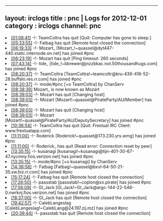 
---
layout: irclogs
title : pnc | Logs for 2012-12-01
category : irclogs
channel: pnc
---
<li class="logitem"><a href="#01:08:41" name="01:08:41" class="time">[01:08:41]</a> -!- <span class="quit">TeamColtra</span> has quit [Quit: Computer has gone to sleep.] </li>
<li class="logitem"><a href="#05:33:55" name="05:33:55" class="time">[05:33:55]</a> -!- <span class="quit">Fatbag</span> has quit [Remote host closed the connection] </li>
<li class="logitem"><a href="#06:19:33" name="06:19:33" class="time">[06:19:33]</a> -!- <span class="join">Mozart_</span> [Mozart_!~quassel@dyt447-440.static.internode.on.net] has joined #pnc </li>
<li class="logitem"><a href="#06:23:19" name="06:23:19" class="time">[06:23:19]</a> -!- <span class="quit">Mozart</span> has quit [Ping timeout: 260 seconds] </li>
<li class="logitem"><a href="#07:43:14" name="07:43:14" class="time">[07:43:14]</a> -!- <span class="join">tide_</span> [tide_!~bbrewer@jnzzbkac.not.50thousandhugs.com] has joined #pnc </li>
<li class="logitem"><a href="#08:20:37" name="08:20:37" class="time">[08:20:37]</a> -!- <span class="join">TeamColtra</span> [TeamColtra!~teamcoltr@kru-436-416-52-28.buffalo.res.rr.com] has joined #pnc </li>
<li class="logitem"><a href="#08:20:37" name="08:20:37" class="time">[08:20:37]</a> -!- mode/<span class="mode">#pnc</span> [+o TeamColtra] by ChanServ </li>
<li class="logitem"><a href="#08:38:39" name="08:38:39" class="time">[08:38:39]</a> <span class="nick">Mozart_</span> is now known as <span class="nick">Mozart</span> </li>
<li class="logitem"><a href="#08:39:03" name="08:39:03" class="time">[08:39:03]</a> -!- <span class="quit">Mozart</span> has quit [Changing host] </li>
<li class="logitem"><a href="#08:39:03" name="08:39:03" class="time">[08:39:03]</a> -!- <span class="join">Mozart</span> [Mozart!~quassel@PirateParty/AU/Member] has joined #pnc </li>
<li class="logitem"><a href="#08:39:03" name="08:39:03" class="time">[08:39:03]</a> -!- <span class="quit">Mozart</span> has quit [Changing host] </li>
<li class="logitem"><a href="#08:39:03" name="08:39:03" class="time">[08:39:03]</a> -!- <span class="join">Mozart</span> [Mozart!~quassel@PirateParty/AU/DeputySecretary] has joined #pnc </li>
<li class="logitem"><a href="#10:36:54" name="10:36:54" class="time">[10:36:54]</a> -!- <span class="quit">TeamColtra</span> has quit [Quit: Frextual IRC Client: www.frextualapp.com] </li>
<li class="logitem"><a href="#11:11:00" name="11:11:00" class="time">[11:11:00]</a> -!- <span class="join">Roderick</span> [Roderick!~quassel@173.230.yrs.wmg] has joined #pnc </li>
<li class="logitem"><a href="#11:11:00" name="11:11:00" class="time">[11:11:00]</a> -!- <span class="quit">Roderick_</span> has quit [Read error: Connection reset by peer] </li>
<li class="logitem"><a href="#13:35:15" name="13:35:15" class="time">[13:35:15]</a> -!- <span class="join">kusanagi</span> [kusanagi!~kusanagi@tijn-401-30-67-47.nycmny.fios.verizon.net] has joined #pnc </li>
<li class="logitem"><a href="#13:35:15" name="13:35:15" class="time">[13:35:15]</a> -!- mode/<span class="mode">#pnc</span> [+o kusanagi] by ChanServ </li>
<li class="logitem"><a href="#14:36:58" name="14:36:58" class="time">[14:36:58]</a> -!- <span class="join">Fatbag</span> [Fatbag!~quassel@bxvl-64-50-21-35.sw.biz.rr.com] has joined #pnc </li>
<li class="logitem"><a href="#15:17:24" name="15:17:24" class="time">[15:17:24]</a> -!- <span class="quit">Fatbag</span> has quit [Remote host closed the connection] </li>
<li class="logitem"><a href="#17:26:50" name="17:26:50" class="time">[17:26:50]</a> -!- <span class="join">passstab</span> [passstab!~coplon@xx.pirate] has joined #pnc </li>
<li class="logitem"><a href="#17:56:09" name="17:56:09" class="time">[17:56:09]</a> -!- <span class="join">GI_Jack</span> [GI_Jack!~GI_Jack@argc-144-22-548-0.nwrknj.fios.verizon.net] has joined #pnc </li>
<li class="logitem"><a href="#18:37:00" name="18:37:00" class="time">[18:37:00]</a> -!- <span class="quit">GI_Jack</span> has quit [Remote host closed the connection] </li>
<li class="logitem"><a href="#19:42:57" name="19:42:57" class="time">[19:42:57]</a> -!- <span class="join">CalebLangeslag</span> [CalebLangeslag!~CalebLang@24.197.zij.mz] has joined #pnc </li>
<li class="logitem"><a href="#20:39:44" name="20:39:44" class="time">[20:39:44]</a> -!- <span class="quit">passstab</span> has quit [Remote host closed the connection] </li>


